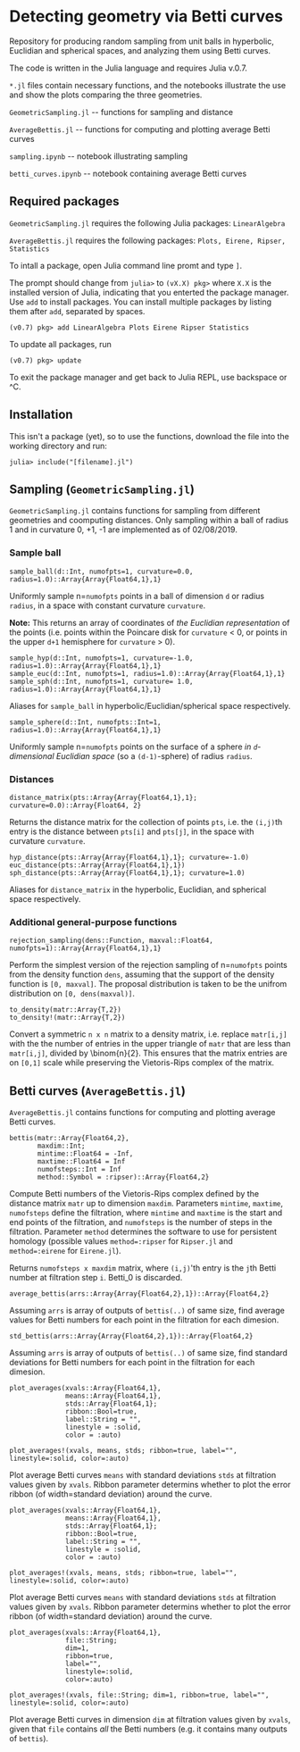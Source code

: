 # Detecting geometry via Betti curves

Repository for producing random sampling from unit balls in hyperbolic, Euclidian and spherical spaces, and analyzing them using Betti curves.

The code is written in the Julia language and requires Julia v.0.7. 

`*.jl` files contain necessary functions, and the notebooks illustrate the use and show the plots comparing the three geometries.

`GeometricSampling.jl` -- functions for sampling and distance 

`AverageBettis.jl` -- functions for computing and plotting average Betti curves

`sampling.ipynb` -- notebook illustrating sampling

`betti_curves.ipynb` -- notebook containing average Betti curves
## Required packages

`GeometricSampling.jl` requires the following Julia packages: `LinearAlgebra`
 
`AverageBettis.jl` requires the following packages: `Plots, Eirene, Ripser, Statistics`

To intall a package, open Julia command line promt and type `]`. 

The prompt should change from `julia>` to `(vX.X) pkg>` where `X.X` is the installed version of Julia, indicating that you enterted the package manager. Use `add` to install packages. You can install multiple packages by listing them after `add`, separated by spaces.
```
(v0.7) pkg> add LinearAlgebra Plots Eirene Ripser Statistics
```
To update all packages, run
```
(v0.7) pkg> update
```
To exit the package manager and get back to Julia REPL, use backspace or ^C.

## Installation

This isn't a package (yet), so to use the functions, download the file into the working directory and run:
```
julia> include("[filename].jl")
```

## Sampling (`GeometricSampling.jl`)
`GeometricSampling.jl` contains functions for sampling from different geometries and coomputing distances. Only sampling within a ball of radius 1 and in curvature 0, +1, -1 are implemented as of 02/08/2019.

### Sample ball
```
sample_ball(d::Int, numofpts=1, curvature=0.0, radius=1.0)::Array{Array{Float64,1},1}
```
Uniformly sample n=`numofpts` points in a ball of dimension `d` or radius `radius`, in a space with constant curvature `curvature`.

**Note:** This returns an array of coordinates of _the Euclidian representation_ of the points (i.e. points within the Poincare disk for `curvature` < 0, or points in the upper `d+1` hemisphere for `curvature` > 0).

```
sample_hyp(d::Int, numofpts=1, curvature=-1.0, radius=1.0)::Array{Array{Float64,1},1}
sample_euc(d::Int, numofpts=1, radius=1.0)::Array{Array{Float64,1},1}
sample_sph(d::Int, numofpts=1, curvature= 1.0, radius=1.0)::Array{Array{Float64,1},1}
```
Aliases for `sample_ball` in hyperbolic/Euclidian/spherical space respectively.

```
sample_sphere(d::Int, numofpts::Int=1, radius=1.0)::Array{Array{Float64,1},1}
```
Uniformly sample n=`numofpts` points on the surface of a sphere *in `d`-dimensional Euclidian space* (so a `(d-1)`-sphere)  of radius `radius`.

### Distances
```
distance_matrix(pts::Array{Array{Float64,1},1}; curvature=0.0)::Array{Float64, 2}
```
Returns the distance matrix for the collection of points `pts`, i.e. the `(i,j)`th entry is the distance between `pts[i]` and `pts[j]`, in the space with curvature `curvature`.

```
hyp_distance(pts::Array{Array{Float64,1},1}; curvature=-1.0)
euc_distance(pts::Array{Array{Float64,1},1})
sph_distance(pts::Array{Array{Float64,1},1}; curvature=1.0)
```
Aliases for `distance_matrix` in the hyperbolic, Euclidian, and spherical space respectively.

### Additional general-purpose functions

```
rejection_sampling(dens::Function, maxval::Float64, numofpts=1)::Array{Array{Float64,1},1}
```
Perform the simplest version of the rejection sampling of n=`numofpts` points from the density function `dens`, assuming that the support of the density function is `[0, maxval]`. The proposal distribution is taken to be the unifrom distribution on `[0, dens(maxval)]`.

```
to_density(matr::Array{T,2})
to_density!(matr::Array{T,2})
```
Convert a symmetric `n x n` matrix to a density matrix, i.e. replace `matr[i,j]` with the the number of entries in the upper triangle of `matr` that are less than `matr[i,j]`, divided by \binom{n}{2}. This ensures that the matrix entries are on `[0,1]` scale while preserving the Vietoris-Rips complex of the matrix.

## Betti curves (`AverageBettis.jl`)
`AverageBettis.jl` contains functions for computing and plotting average Betti curves. 

```
bettis(matr::Array{Float64,2}, 
       maxdim::Int; 
       mintime::Float64 = -Inf,
       maxtime::Float64 = Inf
       numofsteps::Int = Inf
       method::Symbol = :ripser)::Array{Float64,2}
```       
Compute Betti numbers of the Vietoris-Rips complex defined by the distance matrix `matr` up to dimension `maxdim`. Parameters `mintime`, `maxtime`, `numofsteps` define the filtration, where `mintime` and `maxtime` is the start and end points of the filtration, and `numofsteps` is the number of steps in the filtration. Parameter `method` determines the software to use for persistent homology (possible values `method=:ripser`  for `Ripser.jl` and `method=:eirene` for `Eirene.jl`).

Returns  `numofsteps x maxdim` matrix, where `(i,j)`'th entry is the `j`th Betti number at filtration step `i`. Betti_0 is discarded.

```
average_bettis(arrs::Array{Array{Float64,2},1})::Array{Float64,2}
```
Assuming `arrs` is array of outputs of `bettis(..)` of same size, find average values for Betti numbers for each point in the filtration for each dimesion.

```
std_bettis(arrs::Array{Array{Float64,2},1})::Array{Float64,2}
```
Assuming `arrs` is array of outputs of `bettis(..)` of same size, find standard deviations for Betti numbers for each point in the filtration for each dimesion.

```
plot_averages(xvals::Array{Float64,1}, 
              means::Array{Float64,1}, 
              stds::Array{Float64,1}; 
              ribbon::Bool=true, 
              label::String = "", 
              linestyle = :solid, 
              color = :auto)
              
plot_averages!(xvals, means, stds; ribbon=true, label="", linestyle=:solid, color=:auto)
```
Plot average Betti curves `means` with standard deviations `stds` at filtration values given by `xvals`. Ribbon parameter determins whether to plot the error ribbon (of width=standard deviation) around the curve.


```
plot_averages(xvals::Array{Float64,1}, 
              means::Array{Float64,1}, 
              stds::Array{Float64,1}; 
              ribbon::Bool=true, 
              label::String = "", 
              linestyle = :solid, 
              color = :auto)
              
plot_averages!(xvals, means, stds; ribbon=true, label="", linestyle=:solid, color=:auto)
```
Plot average Betti curves `means` with standard deviations `stds` at filtration values given by `xvals`. Ribbon parameter determins whether to plot the error ribbon (of width=standard deviation) around the curve.

```
plot_averages(xvals::Array{Float64,1}, 
              file::String; 
              dim=1, 
              ribbon=true, 
              label="", 
              linestyle=:solid, 
              color=:auto)

plot_averages!(xvals, file::String; dim=1, ribbon=true, label="", linestyle=:solid, color=:auto)
```
Plot average Betti curves in dimension `dim` at filtration values given by `xvals`, given that `file` contains _all_ the Betti numbers (e.g. it contains many outputs of `bettis`).
